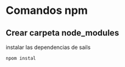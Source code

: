 
# Comandos npm

## Crear carpeta node_modules

instalar las dependencias de sails  

```
npom instal
```
